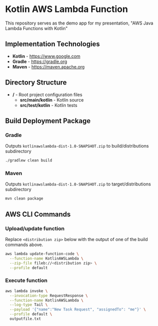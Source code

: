 # Kotlin AWS Lambda Function
This repository serves as the demo app for my presentation,
"AWS Java Lambda Functions with Kotlin"

## Implementation Technologies
* **Kotlin** - https://www.google.com
* **Gradle** - https://gradle.org
* **Maven** - https://maven.apache.org 

## Directory Structure
* **/** - Root project configuration files
  * **src/main/kotlin** - Kotlin source
  * **src/test/kotlin** - Kotlin tests
  
## Build Deployment Package
### Gradle
Outputs `kotlinawslambda-dist-1.0-SNAPSHOT.zip` to build/distributions subdirectory
```bash
./gradlew clean build
```

### Maven
Outputs `kotlinawslambda-dist-1.0-SNAPSHOT.zip` to target/distributions subdirectory
```bash
mvn clean package
```

## AWS CLI Commands

### Upload/update function
Replace `<distribution zip>` below with the output of one of the build commands above.
```bash
aws lambda update-function-code \
  --function-name KotlinAWSLambda \
  --zip-file fileb://<distribution zip> \
  --profile default
```

### Execute function
```bash
aws lambda invoke \
  --invocation-type RequestResponse \
  --function-name KotlinAWSLambda \
  --log-type Tail \
  --payload '{"name":"New Task Request", "assignedTo": "me"}' \
  --profile default \
  outputfile.txt
```